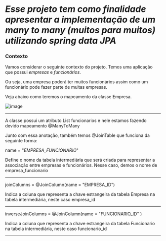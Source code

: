 # *Esse projeto tem como finalidade apresentar a implementação de um many to many (muitos para muitos) utilizando spring data JPA*

### Contexto

Vamos considerar o seguinte contexto do projeto. Temos uma aplicação que possui *empresas* e *funcionários*. 

Ou seja, uma empresa poderá ter muitos funcionários assim como um funcionário pode fazer parte de muitas empresas.

Veja abaixo como teremos o mapeamento da classe Empresa.

![image](https://github.com/matheuspieropan/spring-data-many-to-many/assets/56203846/2d897335-b7de-4055-8d26-570d24633c8c)


------------

A classe  possui um atributo List<Funcionario> funcionarios e nele estamos fazendo devido mapeamento @ManyToMany

Junto com essa anotação, também temos @JoinTable que funciona da seguinte forma:

name = "*EMPRESA_FUNCIONARIO*" 

Define o nome da tabela intermediária que será criada para representar a associação entre empresas e funcionários. Nesse caso, demos o nome de empresa_funcionario

------------

joinColumns = @JoinColumn(name = "EMPRESA_ID")

Indica a coluna que representa a chave estrangeira da tabela Empresa na tabela intermediária, neste caso empresa_id

------------

inverseJoinColumns = @JoinColumn(name = "FUNCIONARIO_ID" )

Indica a coluna que representa a chave estrangeira da tabela Funcionario na tabela intermediária, neste caso funcionario_id

------------

